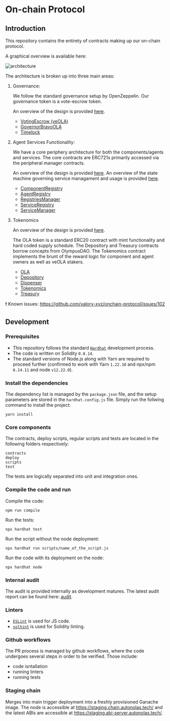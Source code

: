 # On-chain Protocol

## Introduction

This repository contains the entirety of contracts making up our on-chain protocol.

A graphical overview is available here:

![architecture](https://github.com/valory-xyz/onchain-protocol/blob/main/docs/On-chain_architecture_v2.png?raw=true)


The architecture is broken up into three main areas:

1. Governance:

	We follow the standard governance setup by OpenZeppelin. Our governance token is a vote-escrow token.

	An overview of the design is provided [here](https://github.com/valory-xyz/onchain-protocol/blob/main/docs/Audit_Governance.pdf?raw=true).

    - [VotingEscrow (veOLA)](https://github.com/valory-xyz/onchain-protocol/blob/main/contracts/governance/VotingEscrow.sol)
    - [GovernorBravoOLA](https://github.com/valory-xyz/onchain-protocol/blob/main/contracts/governance/GovernorBravoOLA.sol)
    - [Timelock](https://github.com/valory-xyz/onchain-protocol/blob/main/contracts/governance/Timelock.sol)


2. Agent Services Functionality:

	We have a core periphery architecture for both the components/agents and services. The core contracts are ERC721s primarily accessed via the peripheral manager contracts.

	An overview of the design is provided [here](https://github.com/valory-xyz/onchain-protocol/blob/main/docs/Audit_AgentServicesFunctionality.pdf?raw=true). An overview of the state machine governing service managament and usage is provided [here](https://github.com/valory-xyz/onchain-protocol/blob/main/docs/FSM.md).

	- [ComponentRegistry](https://github.com/valory-xyz/onchain-protocol/blob/main/contracts/registries/ComponentRegistry.sol)
	- [AgentRegistry](https://github.com/valory-xyz/onchain-protocol/blob/main/contracts/registries/AgentRegistry.sol)
	- [RegistriesManager](https://github.com/valory-xyz/onchain-protocol/blob/main/contracts/registries/RegistriesManager.sol)
	- [ServiceRegistry](https://github.com/valory-xyz/onchain-protocol/blob/main/contracts/registries/ServiceRegistry.sol)
	- [ServiceManager](https://github.com/valory-xyz/onchain-protocol/blob/main/contracts/registries/ServiceManager.sol)


3. Tokenomics

	An overview of the design is provided [here](https://github.com/valory-xyz/onchain-protocol/blob/main/docs/Audit_Tokenomics.pdf?raw=true).

	The OLA token is a standard ERC20 contract with mint functionality and hard coded supply schedule. The Depository and Treasury contracts borrow concepts from OlympusDAO. The Tokenomics contract implements the brunt of the reward logic for component and agent owners as well as veOLA stakers.

	- [OLA](https://github.com/valory-xyz/onchain-protocol/blob/main/contracts/tokenomics/OLA.sol)
	- [Depository](https://github.com/valory-xyz/onchain-protocol/blob/main/contracts/tokenomics/Depository.sol)
	- [Dispenser](https://github.com/valory-xyz/onchain-protocol/blob/main/contracts/tokenomics/Dispenser.sol)
	- [Tokenomics](https://github.com/valory-xyz/onchain-protocol/blob/main/contracts/tokenomics/Tokenomics.sol)
	- [Treasury](https://github.com/valory-xyz/onchain-protocol/blob/main/contracts/tokenomics/Treasury.sol)


❗ Known issues: https://github.com/valory-xyz/onchain-protocol/issues/102

## Development

### Prerequisites
- This repository follows the standard [`Hardhat`](https://hardhat.org/tutorial/) development process.
- The code is written on Solidity `0.8.14`.
- The standard versions of Node.js along with Yarn are required to proceed further (confirmed to work with Yarn `1.22.10` and npx/npm `6.14.11` and node `v12.22.0`).

### Install the dependencies
The dependency list is managed by the `package.json` file,
and the setup parameters are stored in the `hardhat.config.js` file.
Simply run the follwing command to install the project:
```
yarn install
```

### Core components
The contracts, deploy scripts, regular scripts and tests are located in the following folders respectively:
```
contracts
deploy
scripts
test
```
The tests are logically separated into unit and integration ones.

### Compile the code and run
Compile the code:
```
npm run compile
```
Run the tests:
```
npx hardhat test
```
Run the script without the node deployment:
```
npx hardhat run scripts/name_of_the_script.js
```
Run the code with its deployment on the node:
```
npx hardhat node
```

### Internal audit
The audit is provided internally as development matures. The latest audit report can be found here: [audit](https://github.com/valory-xyz/onchain-protocol/blob/main/audit).

### Linters
- [`ESLint`](https://eslint.org) is used for JS code.
- [`solhint`](https://github.com/protofire/solhint) is used for Solidity linting.


### Github workflows
The PR process is managed by github workflows, where the code undergoes
several steps in order to be verified. Those include:
- code isntallation
- running linters
- running tests


### Staging chain

Merges into main trigger deployment into a freshly provisioned Ganache image. The node is accessible at https://staging.chain.autonolas.tech/ and the latest ABIs are accessible at https://staging.abi-server.autonolas.tech/.


